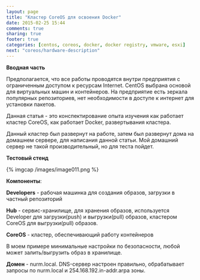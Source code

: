 ```yaml
---
layout: page
title: "Кластер CoreOS для освоения Docker"
date: 2015-02-25 15:44
comments: true
sharing: true
footer: true
categories: [centos, coreos, docker, docker registry, vmware, esxi]
next: "coreos/hardware-description"
---
```


**Вводная часть**

Предполагается, что все работы проводятся внутри предприятия с ограниченным доступом к ресурсам Internet. CentOS выбрана основой для виртуальных машин и контейнеров. На предприятие есть зеркала популярных репозиториев, нет необходимости в доступе к интернет для установки пакетов.

Данная статья - это конспектирование опыта изучения как работает кластер CoreOS, как работает Docker, развертывания кластера.

Данный кластер был развернут на работе, затем был развернут дома на домашнем сервере, для написания данной статьи. Мой домашний сервер не такой производительный, но для теста пойдет.

**Тестовый стенд**

{% imgcap /images/image011.png %}


**Компоненты**:

**Developers** - рабочая машинка для создания образов, загрузки в частный репозиторий

**Hub** - сервис-хранилище, для хранения образов, используется Developer для загрузки(push) и выгрузки(pull) образов, кластером CoreOS для выгрузки(pull) образов.

**CoreOS** - кластер, обеспечивающий работу контейнеров

В моем примере минимальные настройки по безопасности, любой может залить/выгрузить образ в хранилище.

**Домен** - nurm.local. DNS-сервер настроен правильно, обрабатывает запросы по nurm.local и 254.168.192.in-addr.arpa зоны.

